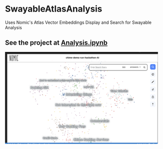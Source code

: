 # SwayableAtlasAnalysis
Uses Nomic's Atlas Vector Embeddings Display and Search for Swayable Analysis

## See the project at <a href="https://github.com/YanniKouloumbis/SwayableAtlasAnalysis/blob/master/analysis.ipynb">Analysis.ipynb</a>
![alt text](vector_graph.png)
